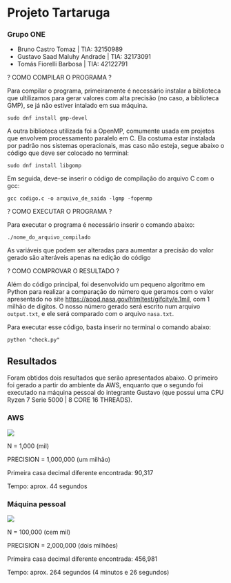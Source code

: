 # Projeto Tartaruga
### Grupo ONE
- Bruno Castro Tomaz | TIA: 32150989
- Gustavo Saad Maluhy Andrade | TIA: 32173091
- Tomás Fiorelli Barbosa | TIA: 42122791

? COMO COMPILAR O PROGRAMA ?

Para compilar o programa, primeiramente é necessário instalar a biblioteca que ultilizamos para gerar valores com alta precisão (no caso, a biblioteca GMP), se já não estiver intalado em sua máquina.

```sudo dnf install gmp-devel```

A outra biblioteca utilizada foi a OpenMP, comumente usada em projetos que envolvem processamento paralelo em C. Ela costuma estar instalada por padrão nos sistemas operacionais, mas caso não esteja, segue abaixo o código que deve ser colocado no terminal:

```sudo dnf install libgomp```

Em seguida, deve-se inserir o código de compilação do arquivo C com o gcc:

```gcc codigo.c -o arquivo_de_saida -lgmp -fopenmp```

? COMO EXECUTAR O PROGRAMA ?

Para executar o programa é necessário inserir o comando abaixo:

```./nome_do_arquivo_compilado```

As variáveis que podem ser alteradas para aumentar a precisão do valor gerado são alteráveis apenas na edição do código

? COMO COMPROVAR O RESULTADO ?

Além do código principal, foi desenvolvido um pequeno algoritmo em Python para realizar a comparação do número que geramos com o valor apresentado no site <https://apod.nasa.gov/htmltest/gifcity/e.1mil>, com 1 milhão de digitos. O nosso número gerado será escrito num arquivo ```output.txt```, e ele será comparado com o arquivo ```nasa.txt```.

Para executar esse código, basta inserir no terminal o comando abaixo:

```python "check.py"```

## Resultados

Foram obtidos dois resultados que serão apresentados abaixo. O primeiro foi gerado a partir do ambiente da AWS, enquanto que o segundo foi executado na máquina pessoal do integrante Gustavo (que possui uma CPU Ryzen 7 Serie 5000 | 8 CORE 16 THREADS).

### AWS
![](Capturas/TempoAWS.png)

N = 1,000 (mil)

PRECISION = 1,000,000 (um milhão)

Primeira casa decimal diferente encontrada: 90,317

Tempo: aprox. 44 segundos

### Máquina pessoal

![](Capturas/TempoPessoal.png)

N = 100,000 (cem mil)

PRECISION = 2,000,000 (dois milhões)

Primeira casa decimal diferente encontrada: 456,981

Tempo: aprox. 264 segundos (4 minutos e 26 segundos)
